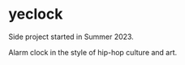 # yeclock

Side project started in Summer 2023.

Alarm clock in the style of hip-hop culture and art.
